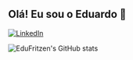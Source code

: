 ## Olá! Eu sou o Eduardo 👋

[![LinkedIn](https://img.shields.io/badge/LinkedIn-0077B5?style=for-the-badge&logo=linkedin&logoColor=white)](https://www.linkedin.com/in/eduardo-adriano-fritzen/)

![EduFritzen's GitHub stats](https://github-readme-stats.vercel.app/api?username=EduFritzen&show_icons=true&theme=radical)

